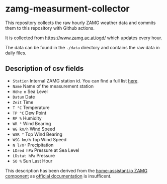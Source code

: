 # zamg-measurment-collector

This repository collects the raw hourly ZAMG weather data and commits them to this repository with Github actions.

It is collected from https://www.zamg.ac.at/ogd/ which updates every hour.


The data can be found in the `./data` directory and contains the raw data in daily files.


## Description of csv fields

- `Station` Internal ZAMG station id. You can find a full list [here](https://www.zamg.ac.at/cms/en/documents/climate/doc_metnetwork/zamg-observation-points).
- `Name` Name of the measurement station
- `Höhe m` Sea Level
- `Datum` Date
- `Zeit` Time
- `T °C` Temperature
- `TP °C` Dew Point
- `RF %` Humidity
- `WR °` Wind Bearing
- `WG km/h` Wind Speed
- `WSR °` Top Wind Bearing
- `WSG km/h` Top Wind Speed
- `N l/m²` Precipitation
- `LDred hPa` Pressure at Sea Level
- `LDstat hPa` Pressure
- `SO %` Sun Last Hour

This description has been derived from the [home-assistant.io ZAMG component](https://github.com/home-assistant/core/blob/dev/homeassistant/components/zamg/sensor.py) as [official documentation](https://www.data.gv.at/katalog/dataset/zamg_meteorologischemessdatenderzamg) is insufficent.
